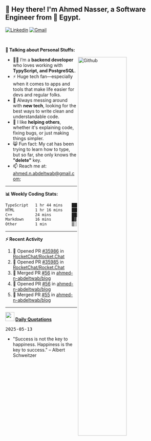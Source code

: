 <!-- Your title -->
## 👋 Hey there! I'm Ahmed Nasser, a Software Engineer from 🚀 Egypt.
<!-- Your badges
You can use the website to generate badges: https://shields.io/
-->

[![Linkedin](https://img.shields.io/badge/-LinkedIn-blue?style=flat&logo=Linkedin&logoColor=white)](https://www.linkedin.com/in/ahmed-n-abdeltwab/)
[![Gmail](https://img.shields.io/badge/-Gmail-c14438?style=flat&logo=Gmail&logoColor=white)](mailto:ahmed.n.abdeltwab@gmail.com)

&nbsp;

<!-- Talking about you -->
**🚀 Talking about Personal Stuffs:**

<!-- Any image aligned to the right. Beware the width -->
<img width="55%" align="right" alt="Github" src="https://raw.githubusercontent.com/onimur/.github/master/.resources/git-header.svg" />

- 👨‍💻 I’m a **backend developer** who loves working with **TypyScript, and PostgreSQL**.  
- ⚡ Huge tech fan—especially when it comes to apps and tools that make life easier for devs and regular folks.  
- 🌱 Always messing around with **new tech**, looking for the best ways to write clean and understandable code.  
- 🤝 I like **helping others**, whether it's explaining code, fixing bugs, or just making things simpler.  
- 😸 Fun fact: My cat has been trying to learn how to type, but so far, she only knows the **"delete"** key.  
- 📫 Reach me at: ahmed.n.abdeltwab@gmail.com;

---

**📊 Weekly Coding Stats:**
<!--START_SECTION:waka-->

```txt
TypeScript   1 hr 44 mins    ███████████▓░░░░░░░░░░░░░   46.10 %
HTML         1 hr 16 mins    ████████▒░░░░░░░░░░░░░░░░   33.81 %
C++          24 mins         ██▓░░░░░░░░░░░░░░░░░░░░░░   10.89 %
Markdown     16 mins         █▓░░░░░░░░░░░░░░░░░░░░░░░   07.33 %
Other        1 min           ▒░░░░░░░░░░░░░░░░░░░░░░░░   00.82 %
```

<!--END_SECTION:waka-->

---

**:zap: Recent Activity**

<!--START_SECTION:activity-->
1. 💪 Opened PR [#35986](https://github.com/RocketChat/Rocket.Chat/pull/35986) in [RocketChat/Rocket.Chat](https://github.com/RocketChat/Rocket.Chat)
2. 💪 Opened PR [#35985](https://github.com/RocketChat/Rocket.Chat/pull/35985) in [RocketChat/Rocket.Chat](https://github.com/RocketChat/Rocket.Chat)
3. 🎉 Merged PR [#56](https://github.com/ahmed-n-abdeltwab/blog/pull/56) in [ahmed-n-abdeltwab/blog](https://github.com/ahmed-n-abdeltwab/blog)
4. 💪 Opened PR [#56](https://github.com/ahmed-n-abdeltwab/blog/pull/56) in [ahmed-n-abdeltwab/blog](https://github.com/ahmed-n-abdeltwab/blog)
5. 🎉 Merged PR [#55](https://github.com/ahmed-n-abdeltwab/blog/pull/55) in [ahmed-n-abdeltwab/blog](https://github.com/ahmed-n-abdeltwab/blog)
<!--END_SECTION:activity-->



---

**<img src="https://emojis.slackmojis.com/emojis/images/1621024394/39092/cat-roll.gif?1621024394" width="28" /> <a href="https://github.com/ahmed-n-abdeltwab/ahmed-n-abdeltwab/blob/master/quotations.md"> Daily Quotations</a>**

<kbd>2025-05-13</kbd>

- "Success is not the key to happiness. Happiness is the key to success." – Albert Schweitzer

<!-- Randomly taken from quotations.md -->
